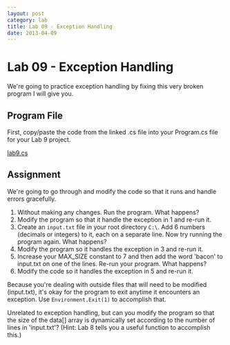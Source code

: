 ```yaml
---
layout: post
category: lab
title: Lab 09 - Exception Handling
date: 2013-04-09
---
```

# Lab 09 - Exception Handling

We're going to practice exception handling by fixing this very broken program I will give you.

## Program File

First, copy/paste the code from the linked .cs file into your Program.cs file for your Lab 9 
project.

[lab9.cs][1]

## Assignment

We're going to go through and modify the code so that it runs and handle errors gracefully.

1. Without making any changes. Run the program. What happens? 
2. Modify the program so that it handle the exception in 1 and re-run it.
3. Create an `input.txt` file in your root directory `C:\`. Add 6 numbers (decimals or integers) to 
it, each on a separate line. Now try running the program again. What happens?
4. Modify the program so it handles the exception in 3 and re-run it.
5. Increase your MAX_SIZE constant to 7 and then add the word 'bacon' to input.txt on one of the 
lines. Re-run your program. What happens?
6. Modify the code so it handles the exception in 5 and re-run it.

Because you're dealing with outside files that will need to be modified (input.txt), it's okay for 
the program to exit anytime it encounters an exception. Use `Environment.Exit(1)` to accomplish 
that.

Unrelated to exception handling, but can you modify the program so that the size of the data[] array 
is dynamically set according to the number of lines in 'input.txt'? (Hint: Lab 8 tells you a useful 
function to accomplish this.)

[1]: /labs/files/lab9.cs "Lab 9 Code" 
